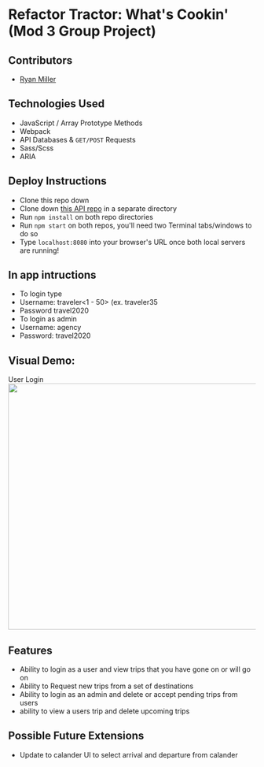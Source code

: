 # Refactor Tractor: What's Cookin' (Mod 3 Group Project)

## Contributors
* [Ryan Miller](https://github.com/Ryan-D-Miller)


## Technologies Used
* JavaScript / Array Prototype Methods
* Webpack
* API Databases & `GET/POST` Requests
* Sass/Scss
* ARIA

## Deploy Instructions
* Clone this repo down
* Clone down [this API repo](https://github.com/turingschool-examples/travel-tracker-api) in a separate directory
* Run `npm install` on both repo directories
* Run `npm start` on both repos, you'll need two Terminal tabs/windows to do so
* Type `localhost:8080` into your browser's URL once both local servers are running!

## In app intructions
* To login type 
* Username: traveler<1 - 50> (ex. traveler35
* Password travel2020
* To login as admin
* Username: agency
* Password: travel2020

## Visual Demo:
<p align="left">User Login</br>
 <img width="1000" height="500" src="./src/images/gifDemo.gif">
</p>

## Features
* Ability to login as a user and view trips that you have gone on or will go on
* Ability to Request new trips from a set of destinations
* Ability to login as an admin and delete or accept pending trips from users
* ability to view a users trip and delete upcoming trips

## Possible Future Extensions
* Update to calander UI to select arrival and departure from calander

